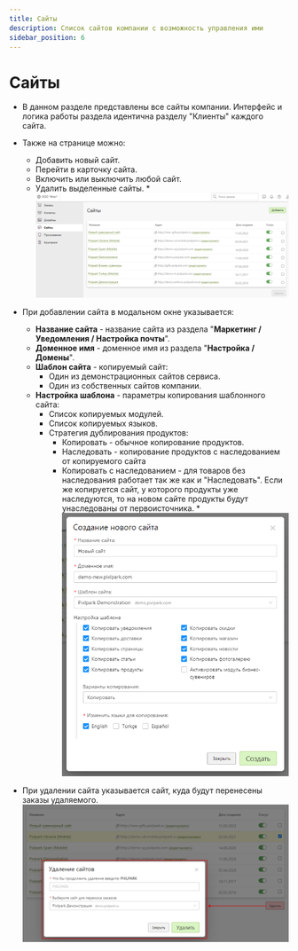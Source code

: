 ```yaml
---
title: Сайты
description: Список сайтов компании с возможность управления ими
sidebar_position: 6
---
```


# Сайты
* В данном разделе представлены все сайты компании. Интерфейс и логика работы раздела идентична разделу "Клиенты" каждого сайта.
* Также на странице можно:
    + Добавить новый сайт.
    + Перейти в карточку сайта.
    + Включить или выключить любой сайт.
    + Удалить выделенные сайты.
*![](../_media/profile/websites.png ':size=80%')

* При добавлении сайта в модальном окне указывается:
    + __Название сайта__ - название сайта из раздела "__Маркетинг / Уведомления / Настройка почты__".
    + __Доменное имя__ - доменное имя из раздела "__Настройка / Домены__".
    + __Шаблон сайта__ - копируемый сайт:
        - Один из демонстрационных сайтов сервиса.
        - Один из собственных сайтов компании.
    + __Настройка шаблона__ - параметры копирования шаблонного сайта:
        - Список копируемых модулей.
        - Список копируемых языков.
        - Стратегия дублирования продуктов:
            * Копировать - обычное копирование продуктов.
            * Наследовать - копирование продуктов с наследованием от копируемого сайта
            * Копировать с наследованием - для товаров без наследования работает так же как и "Наследовать". Если же копируется сайт, у которого продукты уже наследуются, то на новом сайте продукты будут унаследованы от первоисточника.
*![](../_media/profile/profile13.png ':size=40%')

* При удалении сайта указывается сайт, куда будут перенесены заказы удаляемого.
![](../_media/profile/profile14.png ':size=80%')